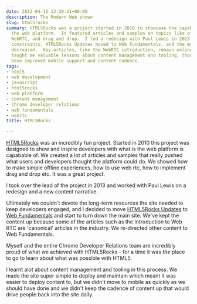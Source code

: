 ```yaml
---
date: 2012-04-15 13:20:31+00:00
description: The Modern Web shown
slug: html5rocks
summary: HTML5Rocks was a project started in 2010 to showcase the capabilities of
  the web platform.  It featured articles and samples on topics like offline experiences,
  WebRTC, and drag and drop.  I led a redesign with Paul Lewis in 2013. Due to resource
  constraints, HTML5Rocks Updates moved to Web Fundamentals, and the main site's activity
  decreased.  Key articles, like the WebRTC introduction, remain online.  The project
  taught me valuable lessons about content management and tooling, though we could
  have improved mobile support and content cadence.
tags:
- html5
- web development
- javascript
- html5rocks
- web platform
- content management
- chrome developer relations
- web fundamentals
- webrtc
title: HTML5Rocks

---
```


[HTML5Rocks](https://html5rocks.com/) was an incredibly fun project. Started in
2010 this project was designed to show and inspire developers with what is the
web platform is capabable of. We created a lot of articles and samples that
really pushed what users and developers thought the platform could do. We showed
how to make simple offline experiences, how to use web rtc, how to implement
drag and drop etc. It was a great project.

I took over the lead of the project in 2013 and worked with Paul Lewis on a
redesign and a new content narrative.

Ultimately we couldn't devote the long-term resources the site needed to keep
developers engaged, and I decided to move [HTML5Rocks
Updates](https://updates.html5rocks.com) to [Web
Fundamentals](https://developers.google.com/web/updates) and start to turn down
the main site. We've kept the content up because some of the articles such as
the Introduction to Web RTC are 'canonical' articles in the industry. We
re-directed other content to Web Fundamentals.

Myself and the entire Chrome Developer Relations team are incredibly proud of
what we achieved with HTML5Rocks - for a time it was *the* place to go to learn
about what was possible with HTML5.

I learnt alot about content management and tooling in this process. We made the
site super simple to deploy and maintain which meant it was easier to deploy
content to, but we didn't move to mobile as quickly as we should have done and
we didn't keep the cadence of content up that would drive people back into the
site daily.